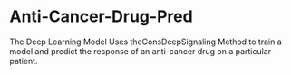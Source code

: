 # Anti-Cancer-Drug-Pred
The Deep Learning Model Uses theConsDeepSignaling Method to train a model and predict the response of an anti-cancer drug on a particular patient.
